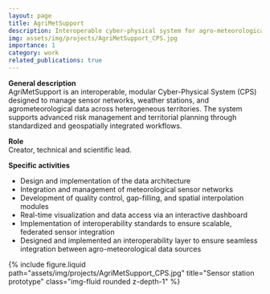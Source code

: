 ```yaml
---
layout: page
title: AgriMetSupport
description: Interoperable cyber-physical system for agro-meteorological data management.
img: assets/img/projects/AgriMetSupport_CPS.jpg
importance: 1
category: work
related_publications: true
---
```


**General description**  
AgriMetSupport is an interoperable, modular Cyber-Physical System (CPS) designed to manage sensor networks, weather stations, and agrometeorological data across heterogeneous territories. The system supports advanced risk management and territorial planning through standardized and geospatially integrated workflows.

**Role**  
Creator, technical and scientific lead.

**Specific activities**

- Design and implementation of the data architecture
- Integration and management of meteorological sensor networks
- Development of quality control, gap-filling, and spatial interpolation modules
- Real-time visualization and data access via an interactive dashboard
- Implementation of interoperability standards to ensure scalable, federated sensor integration
- Designed and implemented an interoperability layer to ensure seamless integration between agro-meteorological data sources

<div class="row">
  <div class="col-sm mt-3 mt-md-0">
    {% include figure.liquid path="assets/img/projects/AgriMetSupport_CPS.jpg" title="Sensor station prototype" class="img-fluid rounded z-depth-1" %}
  </div>
</div>
<br>
<!-- {% cite Langella2025AgriMetSupport %} -->
